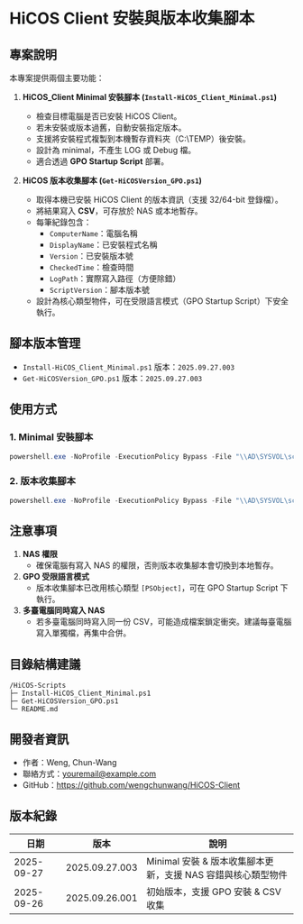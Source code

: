 # HiCOS Client 安裝與版本收集腳本

## 專案說明
本專案提供兩個主要功能：

1. **HiCOS_Client Minimal 安裝腳本 (`Install-HiCOS_Client_Minimal.ps1`)**
   - 檢查目標電腦是否已安裝 HiCOS Client。
   - 若未安裝或版本過舊，自動安裝指定版本。
   - 支援將安裝程式複製到本機暫存資料夾（C:\TEMP）後安裝。
   - 設計為 minimal，不產生 LOG 或 Debug 檔。
   - 適合透過 **GPO Startup Script** 部署。

2. **HiCOS 版本收集腳本 (`Get-HiCOSVersion_GPO.ps1`)**
   - 取得本機已安裝 HiCOS Client 的版本資訊（支援 32/64-bit 登錄檔）。
   - 將結果寫入 **CSV**，可存放於 NAS 或本地暫存。
   - 每筆紀錄包含：
     - `ComputerName`：電腦名稱
     - `DisplayName`：已安裝程式名稱
     - `Version`：已安裝版本號
     - `CheckedTime`：檢查時間
     - `LogPath`：實際寫入路徑（方便除錯）
     - `ScriptVersion`：腳本版本號
   - 設計為核心類型物件，可在受限語言模式（GPO Startup Script）下安全執行。

## 腳本版本管理
- `Install-HiCOS_Client_Minimal.ps1` 版本：`2025.09.27.003`
- `Get-HiCOSVersion_GPO.ps1` 版本：`2025.09.27.003`

## 使用方式

### 1. Minimal 安裝腳本
```powershell
powershell.exe -NoProfile -ExecutionPolicy Bypass -File "\\AD\SYSVOL\scripts\Install-HiCOS_Client_Minimal.ps1"
```

### 2. 版本收集腳本
```powershell
powershell.exe -NoProfile -ExecutionPolicy Bypass -File "\\AD\SYSVOL\scripts\Get-HiCOSVersion_GPO.ps1"
```

## 注意事項
1. **NAS 權限**  
   - 確保電腦有寫入 NAS 的權限，否則版本收集腳本會切換到本地暫存。
2. **GPO 受限語言模式**  
   - 版本收集腳本已改用核心類型 `[PSObject]`，可在 GPO Startup Script 下執行。
3. **多臺電腦同時寫入 NAS**  
   - 若多臺電腦同時寫入同一份 CSV，可能造成檔案鎖定衝突。建議每臺電腦寫入單獨檔，再集中合併。

## 目錄結構建議
```
/HiCOS-Scripts
├─ Install-HiCOS_Client_Minimal.ps1
├─ Get-HiCOSVersion_GPO.ps1
└─ README.md
```

## 開發者資訊
- 作者：Weng, Chun-Wang
- 聯絡方式：youremail@example.com
- GitHub：https://github.com/wengchunwang/HiCOS-Client

## 版本紀錄
| 日期       | 版本         | 說明 |
|------------|--------------|------|
| 2025-09-27 | 2025.09.27.003 | Minimal 安裝 & 版本收集腳本更新，支援 NAS 容錯與核心類型物件 |
| 2025-09-26 | 2025.09.26.001 | 初始版本，支援 GPO 安裝 & CSV 收集 |
